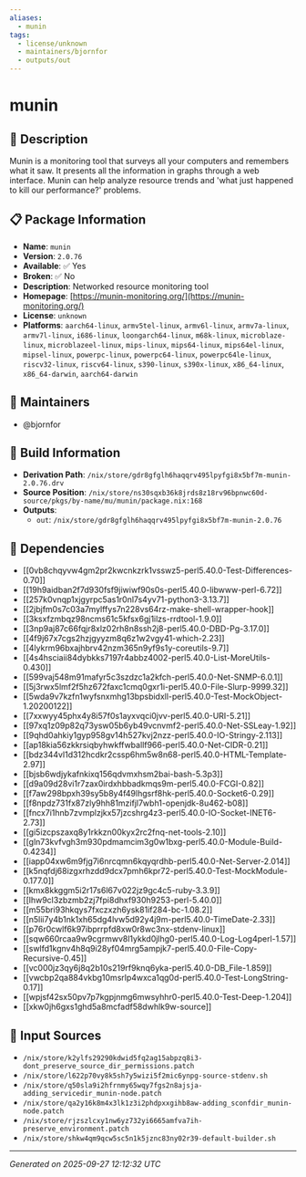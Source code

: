 ```yaml
---
aliases:
  - munin
tags:
  - license/unknown
  - maintainers/bjornfor
  - outputs/out
---
```


# munin

## 📝 Description

Munin is a monitoring tool that surveys all your computers and remembers
what it saw. It presents all the information in graphs through a web
interface. Munin can help analyze resource trends and 'what just happened
to kill our performance?' problems.


## 📋 Package Information

- **Name**: `munin`
- **Version**: `2.0.76`
- **Available**: ✅ Yes
- **Broken**: ✅ No
- **Description**: Networked resource monitoring tool
- **Homepage**: [https://munin-monitoring.org/](https://munin-monitoring.org/)
- **License**: `unknown`
- **Platforms**: `aarch64-linux`, `armv5tel-linux`, `armv6l-linux`, `armv7a-linux`, `armv7l-linux`, `i686-linux`, `loongarch64-linux`, `m68k-linux`, `microblaze-linux`, `microblazeel-linux`, `mips-linux`, `mips64-linux`, `mips64el-linux`, `mipsel-linux`, `powerpc-linux`, `powerpc64-linux`, `powerpc64le-linux`, `riscv32-linux`, `riscv64-linux`, `s390-linux`, `s390x-linux`, `x86_64-linux`, `x86_64-darwin`, `aarch64-darwin`
## 👥 Maintainers

- @bjornfor


## 🔧 Build Information

- **Derivation Path**: `/nix/store/gdr8gfglh6haqqrv495lpyfgi8x5bf7m-munin-2.0.76.drv`
- **Source Position**: `/nix/store/ns30sqxb36k8jrds8z18rv96bpnwc60d-source/pkgs/by-name/mu/munin/package.nix:168`
- **Outputs**:
  - `out`:  `/nix/store/gdr8gfglh6haqqrv495lpyfgi8x5bf7m-munin-2.0.76`

## 🔗 Dependencies

- [[0vb8chqyvw4gm2pr2kwcnkzrk1vsswz5-perl5.40.0-Test-Differences-0.70]]
- [[19h9aidban2f7d930fsf9jiwiwf90s0s-perl5.40.0-libwww-perl-6.72]]
- [[257k0vnqp1xjgyrpc5as1r0nl7s4yv71-python3-3.13.7]]
- [[2jbjfm0s7c03a7mylffys7n228vs64rz-make-shell-wrapper-hook]]
- [[3ksxfzmbqz98ncms61c5kfsx6gj1ilzs-rrdtool-1.9.0]]
- [[3np9aj87c66fqjr8xlz02rh8n8ssh2j8-perl5.40.0-DBD-Pg-3.17.0]]
- [[4f9j67x7cgs2hzjgyyzm8q6z1w2vgy41-which-2.23]]
- [[4lykrm96bxajhbrv42nzm365n9yf9s1y-coreutils-9.7]]
- [[4s4hsciaii84dybkks7197r4abbz4002-perl5.40.0-List-MoreUtils-0.430]]
- [[599vaj548m91mafyr5c3szdzc1a2kfch-perl5.40.0-Net-SNMP-6.0.1]]
- [[5j3rwx5lmf2f5hz672faxc1cmq0gxr1i-perl5.40.0-File-Slurp-9999.32]]
- [[5wda9v7kzfn1wyfsnxmhg13bpsbidxll-perl5.40.0-Test-MockObject-1.20200122]]
- [[7xxwyy45phx4y8i57f0s1ayxvqci0jvv-perl5.40.0-URI-5.21]]
- [[97xq1z09p82q73ysw05b6yb49vcnvmf2-perl5.40.0-Net-SSLeay-1.92]]
- [[9qhd0ahkiy1gyp958gv14h527kvj2nzz-perl5.40.0-IO-Stringy-2.113]]
- [[ap18kia56zkkrsiqbyhwkffwballf966-perl5.40.0-Net-CIDR-0.21]]
- [[bdz344vl1d312hcdkr2cssp6hm5w8n68-perl5.40.0-HTML-Template-2.97]]
- [[bjsb6wdjykafnkixq156qdvmxhsm2bai-bash-5.3p3]]
- [[d9a09d28vi1r7zax0irdxhbbadkmqs9m-perl5.40.0-FCGI-0.82]]
- [[f7aw298bpxh39sy5b8y4f49lhgsrf8hk-perl5.40.0-Socket6-0.29]]
- [[f8npdz731fx87zly9hh81mzifjl7wbh1-openjdk-8u462-b08]]
- [[fncx7i1hnb7zvmplzjkx57jzcshrg4z3-perl5.40.0-IO-Socket-INET6-2.73]]
- [[gi5izcpszaxq8y1rkkzn00kyx2rc2fnq-net-tools-2.10]]
- [[gln73kvfvgh3m930pdmamcim3g0w1bxg-perl5.40.0-Module-Build-0.4234]]
- [[iapp04xw6m9fjg7i6nrcqmn6kqyqrdhb-perl5.40.0-Net-Server-2.014]]
- [[k5nqfdj68izgxrhzdd9dcx7pmh6kpr72-perl5.40.0-Test-MockModule-0.177.0]]
- [[kmx8kkggm5i2r17s6l67v022jz9gc4c5-ruby-3.3.9]]
- [[lhw9cl3zbzmb2zj7fpi8dhxf930h9253-perl-5.40.0]]
- [[m55bri93hkqys7fxczxzh6ysk81if284-bc-1.08.2]]
- [[n5lii7y4b1nk1xh65dg4lvw5d92y4j9m-perl5.40.0-TimeDate-2.33]]
- [[p76r0cwlf6k97ibprrpfd8xw0r8wc3nx-stdenv-linux]]
- [[sqw660rcaa9w9cgrmwv8l1ykkd0jlhg0-perl5.40.0-Log-Log4perl-1.57]]
- [[swlfd1kgnv4h8q9i28yf04mrg5ampjk7-perl5.40.0-File-Copy-Recursive-0.45]]
- [[vc000jz3qy6j8q2b10s219rf9knq6yka-perl5.40.0-DB_File-1.859]]
- [[vwcbp2qa884vkbg10msrlp4wxca1qg0d-perl5.40.0-Test-LongString-0.17]]
- [[wpjsf42sx50pv7p7kgpjnmg6mwsyhhr0-perl5.40.0-Test-Deep-1.204]]
- [[xkw0jh6gxs1ghd5a8mcfadf58dwhlk9w-source]]

## 📁 Input Sources

- `/nix/store/k2ylfs29290kdwid5fq2ag15abpzq8i3-dont_preserve_source_dir_permissions.patch`
- `/nix/store/l622p70vy8k5sh7y5wizi5f2mic6ynpg-source-stdenv.sh`
- `/nix/store/q50sla9i2hfrnmy65wqy7fgs2n8ajsja-adding_servicedir_munin-node.patch`
- `/nix/store/qa2y16k8m4x3lk1z3i2phdpxxgihb8aw-adding_sconfdir_munin-node.patch`
- `/nix/store/rjzszlcxy1nw6yz732yi6665amfva7ih-preserve_environment.patch`
- `/nix/store/shkw4qm9qcw5sc5n1k5jznc83ny02r39-default-builder.sh`

---
*Generated on 2025-09-27 12:12:32 UTC*
